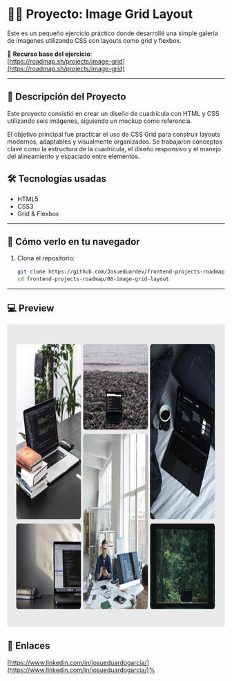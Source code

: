 # 👨‍💻 Proyecto: Image Grid Layout

Este es un pequeño ejercicio práctico donde desarrollé una simple galería de imagenes utilizando CSS con layouts como grid y flexbox.

📌 **Recurso base del ejercicio**:  
[https://roadmap.sh/projects/image-grid](https://roadmap.sh/projects/image-grid)

---

## 📄 Descripción del Proyecto

Este proyecto consistió en crear un diseño de cuadrícula con HTML y CSS utilizando seis imágenes, siguiendo un mockup como referencia. 

El objetivo principal fue practicar el uso de CSS Grid para construir layouts modernos, adaptables y visualmente organizados. Se trabajaron conceptos clave como la estructura de la cuadrícula, el diseño responsivo y el manejo del alineamiento y espaciado entre elementos.

## 🛠️ Tecnologías usadas

- HTML5
- CSS3
- Grid & Flexbox

---

## 🚀 Cómo verlo en tu navegador

1. Clona el repositorio:
   ```bash
   git clone https://github.com/Josueduardev/frontend-projects-roadmap
   cd frontend-projects-roadmap/08-image-grid-layout
   ```

--- 

## 💻 Preview
<img src="./image/preview.png" alt="Vista previa de la página" height="700"/>

## 🔗 Enlaces
[https://www.linkedin.com/in/josueduardogarcia/](https://www.linkedin.com/in/josueduardogarcia/)%     